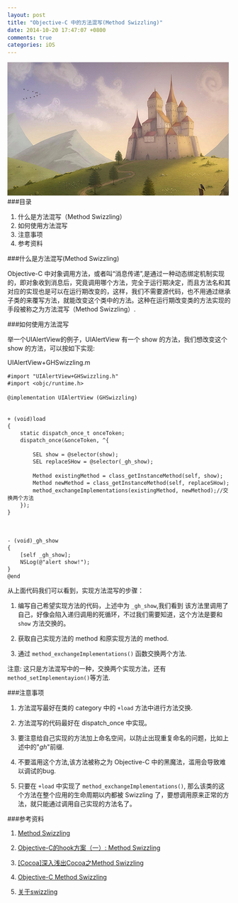 ```yaml
---
layout: post
title: "Objective-C 中的方法混写(Method Swizzling)"
date: 2014-10-20 17:47:07 +0800
comments: true
categories: iOS 
---
```

![](/images/201410201751.png)
###目录

1. 什么是方法混写（Method Swizzling）
2. 如何使用方法混写
3. 注意事项
4. 参考资料

###什么是方法混写(Method Swizzling)

Objective-C 中对象调用方法，或者叫“消息传递”,是通过一种动态绑定机制实现的，即对象收到消息后，究竟调用哪个方法，完全于运行期决定，而且方法名和其对应的实现也是可以在运行期改变的，这样，我们不需要源代码，也不用通过继承子类的来覆写方法，就能改变这个类中的方法。这种在运行期改变类的方法实现的手段被称之为方法混写（Method Swizzling）.


###如何使用方法混写

举一个UIAlertView的例子，UIAlertView 有一个 show 的方法，我们想改变这个 show 的方法，可以按如下实现:

UIAlertView+GHSwizzling.m

```objc
#import "UIAlertView+GHSwizzling.h"
#import <objc/runtime.h>

@implementation UIAlertView (GHSwizzling)


+ (void)load
{
    static dispatch_once_t onceToken;
    dispatch_once(&onceToken, ^{

        SEL show = @selector(show);
        SEL replaceSHow = @selector(_gh_show);

        Method existingMethod = class_getInstanceMethod(self, show);
        Method newMethod = class_getInstanceMethod(self, replaceSHow);
        method_exchangeImplementations(existingMethod, newMethod);//交换两个方法
    });
}



- (void)_gh_show
{
    [self _gh_show];
    NSLog(@"alert show!");
}
@end
```

从上面代码我们可以看到，实现方法混写的步骤：

1. 编写自己希望实现方法的代码，上述中为 `_gh_show`,我们看到 该方法里调用了自己，好像会陷入递归调用的死循环，不过我们需要知道，这个方法是要和 `show` 方法交换的。

2. 获取自己实现方法的 method 和原实现方法的 method.

3. 通过 `method_exchangeImplementations()` 函数交换两个方法.


注意: 这只是方法混写中的一种，交换两个实现方法，还有 `method_setImplementayion()`等方法.


###注意事项

1. 方法混写最好在类的 category 中的 `+load` 方法中进行方法交换.

2. 方法混写的代码最好在 dispatch_once 中实现。

3. 要注意给自己实现的方法加上命名空间，以防止出现重复命名的问题，比如上述中的"_gh_"前缀.

4. 不要滥用这个方法,该方法被称之为 Objective-C 中的黑魔法，滥用会导致难以调试的bug.

5. 只要在 `+load` 中实现了 `method_exchangeImplementations()`, 那么该类的这个方法在整个应用的生命周期以内都被 Swizzling 了，要想调用原来正常的方法，就只能通过调用自己实现的方法名了。



###参考资料

1. [Method Swizzling](http://nshipster.com/method-swizzling/)

2. [Objective-C的hook方案（一）: Method Swizzling](http://blog.csdn.net/yiyaaixuexi/article/details/9374411)

3. [[Cocoa]深入浅出Cocoa之Method Swizzling](http://www.cnblogs.com/kesalin/archive/2012/01/05/objc_method_swizzling.html)

4. [Objective-C Method Swizzling](http://sjpsega.com/blog/2014/09/17/oc-method-swizzling/)

5. [关于swizzling](http://billwang1990.github.io/blog/2014/01/04/about-swizzling/)
